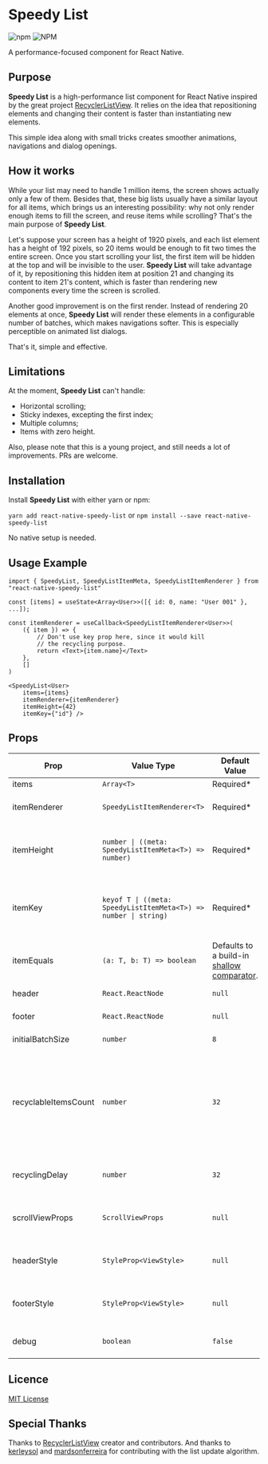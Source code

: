 
# Speedy List

![npm](https://img.shields.io/npm/v/react-native-speedy-list?style=flat-square)
![NPM](https://img.shields.io/npm/l/react-native-speedy-list?style=flat-square)

A performance-focused component for React Native.

## Purpose

**Speedy List** is a high-performance list component for React Native inspired by the great project [RecyclerListView](https://github.com/Flipkart/recyclerlistview). It relies on the idea that repositioning elements and changing their content is faster than instantiating new elements.

This simple idea along with small tricks creates smoother animations, navigations and dialog openings. 

## How it works

While your list may need to handle 1 million items, the screen shows actually only a few of them. Besides that, these big lists usually have a similar layout for all items, which brings us an interesting possibility: why not only render enough items to fill the screen, and reuse items while scrolling? That's the main purpose of **Speedy List**.

Let's suppose your screen has a height of 1920 pixels, and each list element has a height of 192 pixels, so 20 items would be enough to fit two times the entire screen. Once you start scrolling your list, the first item will be hidden at the top and will be invisible to the user. **Speedy List** will take advantage of it, by repositioning this hidden item at position 21 and changing its content to item 21's content, which is faster than rendering new components every time the screen is scrolled.

Another good improvement is on the first render. Instead of rendering 20 elements at once, **Speedy List** will render these elements in a configurable number of batches, which makes navigations softer. This is especially perceptible on animated list dialogs.

That's it, simple and effective.

## Limitations

At the moment, **Speedy List** can't handle:

* Horizontal scrolling;
* Sticky indexes, excepting the first index;
* Multiple columns;
* Items with zero height.

Also, please note that this is a young project, and still needs a lot of improvements. PRs are welcome.


## Installation

Install **Speedy List** with either yarn or npm:

```yarn add react-native-speedy-list``` or ```npm install --save react-native-speedy-list```

No native setup is needed.

## Usage Example

```TSX  
import { SpeedyList, SpeedyListItemMeta, SpeedyListItemRenderer } from "react-native-speedy-list"

const [items] = useState<Array<User>>([{ id: 0, name: "User 001" }, ...]);  
  
const itemRenderer = useCallback<SpeedyListItemRenderer<User>>(
    ({ item }) => { 
        // Don't use key prop here, since it would kill
        // the recycling purpose.
        return <Text>{item.name}</Text> 
    }, 
    []
)
  
<SpeedyList<User>
    items={items} 
    itemRenderer={itemRenderer} 
    itemHeight={42}
    itemKey={"id"} />  
```  

## Props

| Prop | Value Type | Default Value | Description |  
|------|------------|---------------|------------|  
| items | `Array<T>` | Required* | List entries. |  
| itemRenderer | `SpeedyListItemRenderer<T>` | Required* | Function to render a list entry. |  
| itemHeight | `number \| ((meta: SpeedyListItemMeta<T>) => number)` | Required* | Number or function to extract an entry height. |  
| itemKey | `keyof T \| ((meta: SpeedyListItemMeta<T>) => number \| string)` | Required* | Property name or function to extract an entry unique key.  |  
| itemEquals | `(a: T, b: T) => boolean` | Defaults to a build-in [shallow comparator](https://github.com/FSPinho/react-native-speedy-list/blob/master/src/util/ObjectUtil/index.ts). | Function to compare two entries. |
| header | `React.ReactNode` | `null` | List header component. |
| footer | `React.ReactNode` | `null` | List footer component. |
| initialBatchSize | `number` | `8` | First render batch size. |
| recyclableItemsCount | `number` | `32` | Amount of recyclable items to render. This should be enough to fill at least two times the screen height. |
| recyclingDelay | `number` | `32` | Interval in milliseconds between list updates. |
| scrollViewProps | `ScrollViewProps` | `null` | Applied to the internal ScrollView component. |
| headerStyle | `StyleProp<ViewStyle>` | `null` | Applied to the header wrapper component. |
| footerStyle | `StyleProp<ViewStyle>` | `null` | Applied to the footer wrapper component. |
| debug | `boolean` | `false` | Enables **Speedy List** debug logs |


## Licence

[MIT License](https://github.com/FSPinho/react-native-speedy-list/blob/master/LICENSE)

## Special Thanks

Thanks to [RecyclerListView](https://github.com/Flipkart/recyclerlistview) creator and contributors. And thanks to [kerleysol](https://github.com/kerleysol) and [mardsonferreira](https://github.com/mardsonferreira) for contributing with the list update algorithm.

